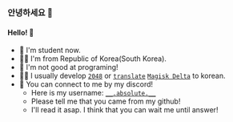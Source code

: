 ### 안녕하세요 👋
#### Hello! 👋


- 🔭 I'm student now.
- 🙎‍♂️ I'm from Republic of Korea(South Korea).
- 🌱 I'm not good at programing!
- 👨‍💻 I usually develop [``2048``](https://github.com/project-dy/2048project/ "Let's go to my clone of 2048") or [``translate``](https://translate.nift4.org/projects/magisk-delta/magisk-delta/ko/) [``Magisk Delta``](https://huskydg.github.io/magisk-files/intro.html) to korean.
- 💬 You can connect to me by my discord!
  - Here is my username: [``__.absolute.__``](https://discord.com/users/985455211143393281)
  - Please tell me that you came from my github!
  - I'll read it asap. I think that you can wait me until answer!
